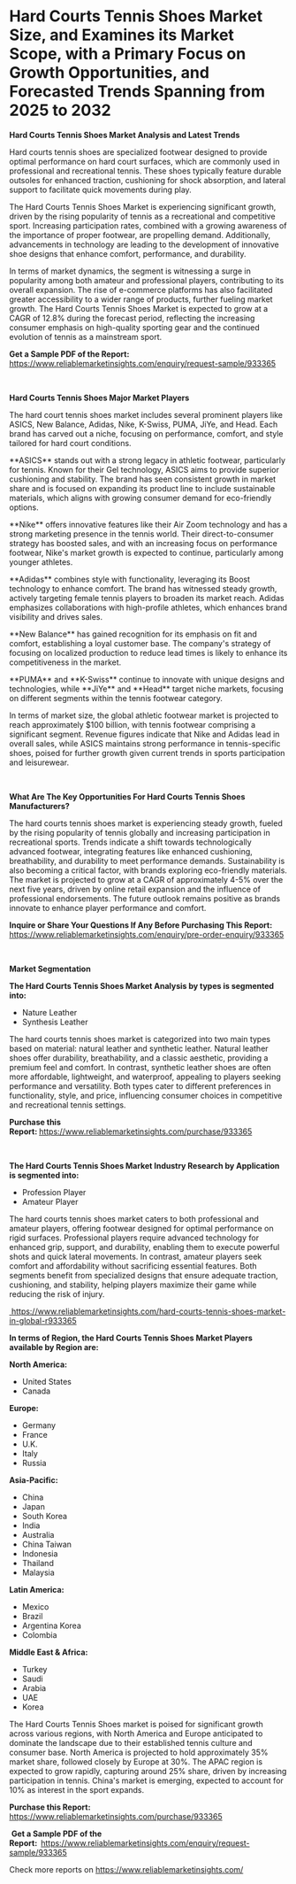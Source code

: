 <p><h1>Hard Courts Tennis Shoes Market Size, and Examines its Market Scope, with a Primary Focus on Growth Opportunities, and Forecasted Trends Spanning from 2025 to 2032</h1></p><p><strong>Hard Courts Tennis Shoes Market Analysis and Latest Trends</strong></p>
<p><p>Hard courts tennis shoes are specialized footwear designed to provide optimal performance on hard court surfaces, which are commonly used in professional and recreational tennis. These shoes typically feature durable outsoles for enhanced traction, cushioning for shock absorption, and lateral support to facilitate quick movements during play.</p><p>The Hard Courts Tennis Shoes Market is experiencing significant growth, driven by the rising popularity of tennis as a recreational and competitive sport. Increasing participation rates, combined with a growing awareness of the importance of proper footwear, are propelling demand. Additionally, advancements in technology are leading to the development of innovative shoe designs that enhance comfort, performance, and durability.</p><p>In terms of market dynamics, the segment is witnessing a surge in popularity among both amateur and professional players, contributing to its overall expansion. The rise of e-commerce platforms has also facilitated greater accessibility to a wider range of products, further fueling market growth. The Hard Courts Tennis Shoes Market is expected to grow at a CAGR of 12.8% during the forecast period, reflecting the increasing consumer emphasis on high-quality sporting gear and the continued evolution of tennis as a mainstream sport.</p></p>
<p><strong>Get a Sample PDF of the Report:&nbsp;</strong> <a href="https://www.reliablemarketinsights.com/enquiry/request-sample/933365?utm_campaign=2531&utm_medium=2&utm_source=Github&utm_content=ia&utm_term=21032025&utm_id=hard-courts-tennis-shoes">https://www.reliablemarketinsights.com/enquiry/request-sample/933365</a></p>
<p>&nbsp;</p>
<p><strong>Hard Courts Tennis Shoes Major Market Players</strong></p>
<p><p>The hard court tennis shoes market includes several prominent players like ASICS, New Balance, Adidas, Nike, K-Swiss, PUMA, JiYe, and Head. Each brand has carved out a niche, focusing on performance, comfort, and style tailored for hard court conditions.</p><p>**ASICS** stands out with a strong legacy in athletic footwear, particularly for tennis. Known for their Gel technology, ASICS aims to provide superior cushioning and stability. The brand has seen consistent growth in market share and is focused on expanding its product line to include sustainable materials, which aligns with growing consumer demand for eco-friendly options.</p><p>**Nike** offers innovative features like their Air Zoom technology and has a strong marketing presence in the tennis world. Their direct-to-consumer strategy has boosted sales, and with an increasing focus on performance footwear, Nike's market growth is expected to continue, particularly among younger athletes.</p><p>**Adidas** combines style with functionality, leveraging its Boost technology to enhance comfort. The brand has witnessed steady growth, actively targeting female tennis players to broaden its market reach. Adidas emphasizes collaborations with high-profile athletes, which enhances brand visibility and drives sales.</p><p>**New Balance** has gained recognition for its emphasis on fit and comfort, establishing a loyal customer base. The company's strategy of focusing on localized production to reduce lead times is likely to enhance its competitiveness in the market.</p><p>**PUMA** and **K-Swiss** continue to innovate with unique designs and technologies, while **JiYe** and **Head** target niche markets, focusing on different segments within the tennis footwear category.</p><p>In terms of market size, the global athletic footwear market is projected to reach approximately $100 billion, with tennis footwear comprising a significant segment. Revenue figures indicate that Nike and Adidas lead in overall sales, while ASICS maintains strong performance in tennis-specific shoes, poised for further growth given current trends in sports participation and leisurewear.</p></p>
<p>&nbsp;</p>
<p><strong>What Are The Key Opportunities For Hard Courts Tennis Shoes Manufacturers?</strong></p>
<p><p>The hard courts tennis shoes market is experiencing steady growth, fueled by the rising popularity of tennis globally and increasing participation in recreational sports. Trends indicate a shift towards technologically advanced footwear, integrating features like enhanced cushioning, breathability, and durability to meet performance demands. Sustainability is also becoming a critical factor, with brands exploring eco-friendly materials. The market is projected to grow at a CAGR of approximately 4-5% over the next five years, driven by online retail expansion and the influence of professional endorsements. The future outlook remains positive as brands innovate to enhance player performance and comfort.</p></p>
<p><strong>Inquire or Share Your Questions If Any Before Purchasing This Report:</strong> <a href="https://www.reliablemarketinsights.com/enquiry/pre-order-enquiry/933365?utm_campaign=2531&utm_medium=2&utm_source=Github&utm_content=ia&utm_term=21032025&utm_id=hard-courts-tennis-shoes">https://www.reliablemarketinsights.com/enquiry/pre-order-enquiry/933365</a></p>
<p>&nbsp;</p>
<p><strong>Market Segmentation</strong></p>
<p><strong>The Hard Courts Tennis Shoes Market Analysis by types is segmented into:</strong></p>
<p><ul><li>Nature Leather</li><li>Synthesis Leather</li></ul></p>
<p><p>The hard courts tennis shoes market is categorized into two main types based on material: natural leather and synthetic leather. Natural leather shoes offer durability, breathability, and a classic aesthetic, providing a premium feel and comfort. In contrast, synthetic leather shoes are often more affordable, lightweight, and waterproof, appealing to players seeking performance and versatility. Both types cater to different preferences in functionality, style, and price, influencing consumer choices in competitive and recreational tennis settings.</p></p>
<p><strong>Purchase this Report:&nbsp;</strong><a href="https://www.reliablemarketinsights.com/purchase/933365?utm_campaign=2531&utm_medium=2&utm_source=Github&utm_content=ia&utm_term=21032025&utm_id=hard-courts-tennis-shoes">https://www.reliablemarketinsights.com/purchase/933365</a></p>
<p>&nbsp;</p>
<p><strong>The Hard Courts Tennis Shoes Market Industry Research by Application is segmented into:</strong></p>
<p><ul><li>Profession Player</li><li>Amateur Player</li></ul></p>
<p><p>The hard courts tennis shoes market caters to both professional and amateur players, offering footwear designed for optimal performance on rigid surfaces. Professional players require advanced technology for enhanced grip, support, and durability, enabling them to execute powerful shots and quick lateral movements. In contrast, amateur players seek comfort and affordability without sacrificing essential features. Both segments benefit from specialized designs that ensure adequate traction, cushioning, and stability, helping players maximize their game while reducing the risk of injury.</p></p>
<p><a href="https://www.reliablemarketinsights.com/hard-courts-tennis-shoes-market-in-global-r933365?utm_campaign=2531&utm_medium=2&utm_source=Github&utm_content=ia&utm_term=21032025&utm_id=hard-courts-tennis-shoes">&nbsp;https://www.reliablemarketinsights.com/hard-courts-tennis-shoes-market-in-global-r933365</a></p>
<p><strong>In terms of Region, the Hard Courts Tennis Shoes Market Players available by Region are:</strong></p>
<p>
    <p> <strong> North America: </strong>
        <ul>
            <li>United States</li>
            <li>Canada</li>
        </ul>
        </p> 
    <p> <strong> Europe: </strong>
        <ul>
            <li>Germany</li>
            <li>France</li>
            <li>U.K.</li>
            <li>Italy</li>
            <li>Russia</li>
        </ul>
        </p> 
    <p> <strong> Asia-Pacific: </strong>
        <ul>
            <li>China</li>
            <li>Japan</li>
            <li>South Korea</li>
            <li>India</li>
            <li>Australia</li>
            <li>China Taiwan</li>
            <li>Indonesia</li>
            <li>Thailand</li>
            <li>Malaysia</li>
        </ul>
        </p> 
    <p> <strong> Latin America: </strong>
        <ul>
            <li>Mexico</li>
            <li>Brazil</li>
            <li>Argentina Korea</li>
            <li>Colombia</li>
        </ul>
        </p> 
    <p> <strong> Middle East & Africa: </strong>
        <ul>
            <li>Turkey</li>
            <li>Saudi</li>
            <li>Arabia</li>
            <li>UAE</li>
            <li>Korea</li>
        </ul>
    </p>
    </p>
<p><p>The Hard Courts Tennis Shoes market is poised for significant growth across various regions, with North America and Europe anticipated to dominate the landscape due to their established tennis culture and consumer base. North America is projected to hold approximately 35% market share, followed closely by Europe at 30%. The APAC region is expected to grow rapidly, capturing around 25% share, driven by increasing participation in tennis. China's market is emerging, expected to account for 10% as interest in the sport expands.</p></p>
<p><strong>Purchase this Report: </strong><a href="https://www.reliablemarketinsights.com/purchase/933365?utm_campaign=2531&utm_medium=2&utm_source=Github&utm_content=ia&utm_term=21032025&utm_id=hard-courts-tennis-shoes">https://www.reliablemarketinsights.com/purchase/933365</a></p>
<p>&nbsp;<strong>Get a Sample PDF of the Report:&nbsp;&nbsp;</strong><a href="https://www.reliablemarketinsights.com/enquiry/request-sample/933365?utm_campaign=2531&utm_medium=2&utm_source=Github&utm_content=ia&utm_term=21032025&utm_id=hard-courts-tennis-shoes">https://www.reliablemarketinsights.com/enquiry/request-sample/933365</a></p>
<p><strong></strong></p>
<p>Check more reports on <a href="https://www.reliablemarketinsights.com/?utm_campaign=2531&utm_medium=2&utm_source=Github&utm_content=ia&utm_term=21032025&utm_id=hard-courts-tennis-shoes">https://www.reliablemarketinsights.com/</a></p>